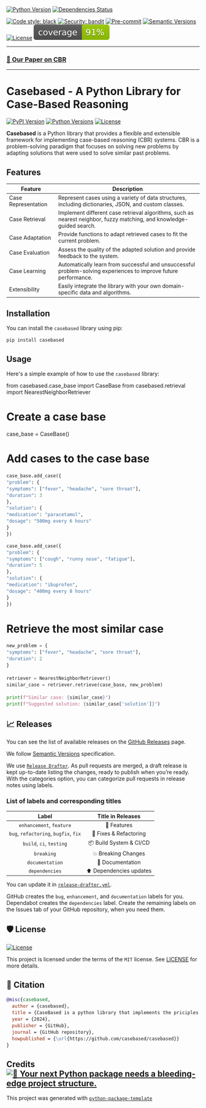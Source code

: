 <div align="left">

[![Python Version](https://img.shields.io/pypi/pyversions/casebased.svg)](https://pypi.org/project/casebased/)
[![Dependencies Status](https://img.shields.io/badge/dependencies-up%20to%20date-brightgreen.svg)](https://github.com/Case-Based/casebased/pulls?utf8=%E2%9C%93&q=is%3Apr%20author%3Aapp%2Fdependabot)

[![Code style: black](https://img.shields.io/badge/code%20style-black-000000.svg)](https://github.com/psf/black)
[![Security: bandit](https://img.shields.io/badge/security-bandit-green.svg)](https://github.com/PyCQA/bandit)
[![Pre-commit](https://img.shields.io/badge/pre--commit-enabled-brightgreen?logo=pre-commit&logoColor=white)](https://github.com/Case-Based/casebased/blob/main/.pre-commit-config.yaml)
[![Semantic Versions](https://img.shields.io/badge/%20%20%F0%9F%93%A6%F0%9F%9A%80-semantic--versions-e10079.svg)](https://github.com/Case-Based/casebased/releases)
[![License](https://img.shields.io/github/license/Case-Based/casebased)](https://github.com/Case-Based/casebased/blob/master/LICENSE)
![Coverage Report](assets/images/coverage.svg)

---

### [📃 Our Paper on CBR](https://github.com/user-attachments/files/16977337/SA-I_IT22_KlockenhoffLukas-KloettschenJannekLiendlJonas.pdf)

---

# Casebased - A Python Library for Case-Based Reasoning

[![PyPI Version](https://img.shields.io/pypi/v/casebased.svg)](https://pypi.org/project/casebased/)
[![Python Versions](https://img.shields.io/pypi/pyversions/casebased.svg)](https://pypi.org/project/casebased/)
[![License](https://img.shields.io/pypi/l/casebased.svg)](https://github.com/Case-Based/casebased/blob/main/LICENSE)

**Casebased** is a Python library that provides a flexible and extensible framework for implementing case-based reasoning (CBR) systems. CBR is a problem-solving paradigm that focuses on solving new problems by adapting solutions that were used to solve similar past problems.

## Features

| Feature                | Description                                                                |
| ---------------------- | -------------------------------------------------------------------------- |
| Case Representation    | Represent cases using a variety of data structures, including dictionaries, JSON, and custom classes. |
| Case Retrieval         | Implement different case retrieval algorithms, such as nearest neighbor, fuzzy matching, and knowledge-guided search. |
| Case Adaptation        | Provide functions to adapt retrieved cases to fit the current problem. |
| Case Evaluation        | Assess the quality of the adapted solution and provide feedback to the system. |
| Case Learning          | Automatically learn from successful and unsuccessful problem-solving experiences to improve future performance. |
| Extensibility          | Easily integrate the library with your own domain-specific data and algorithms. |

## Installation

You can install the `casebased` library using pip:

```
pip install casebased
```

## Usage

Here's a simple example of how to use the `casebased` library:

<antArtifact identifier="casebased-example" type="application/vnd.ant.code" language="python" title="Casebased Library Example">
from casebased.case_base import CaseBase
from casebased.retrieval import NearestNeighborRetriever

# Create a case base
case_base = CaseBase()

# Add cases to the case base
```python
case_base.add_case({
"problem": {
"symptoms": ["fever", "headache", "sore throat"],
"duration": 3
},
"solution": {
"medication": "paracetamol",
"dosage": "500mg every 6 hours"
}
})
```

```python
case_base.add_case({
"problem": {
"symptoms": ["cough", "runny nose", "fatigue"],
"duration": 5
},
"solution": {
"medication": "ibuprofen",
"dosage": "400mg every 8 hours"
}
})
```
# Retrieve the most similar case
```python
new_problem = {
"symptoms": ["fever", "headache", "sore throat"],
"duration": 2
}

retriever = NearestNeighborRetriever()
similar_case = retriever.retrieve(case_base, new_problem)

print(f"Similar case: {similar_case}")
print(f"Suggested solution: {similar_case['solution']}")
```

## 📈 Releases

You can see the list of available releases on the [GitHub Releases](https://github.com/casebased/casebased/releases) page.

We follow [Semantic Versions](https://semver.org/) specification.

We use [`Release Drafter`](https://github.com/marketplace/actions/release-drafter). As pull requests are merged, a draft release is kept up-to-date listing the changes, ready to publish when you’re ready. With the categories option, you can categorize pull requests in release notes using labels.

### List of labels and corresponding titles

|               **Label**               |  **Title in Releases**  |
| :-----------------------------------: | :---------------------: |
|       `enhancement`, `feature`        |       🚀 Features       |
| `bug`, `refactoring`, `bugfix`, `fix` | 🔧 Fixes & Refactoring  |
|       `build`, `ci`, `testing`        | 📦 Build System & CI/CD |
|              `breaking`               |   💥 Breaking Changes   |
|            `documentation`            |    📝 Documentation     |
|            `dependencies`             | ⬆️ Dependencies updates |

You can update it in [`release-drafter.yml`](https://github.com/casebased/casebased/blob/main/.github/release-drafter.yml).

GitHub creates the `bug`, `enhancement`, and `documentation` labels for you. Dependabot creates the `dependencies` label. Create the remaining labels on the Issues tab of your GitHub repository, when you need them.

## 🛡 License
[![License](https://img.shields.io/github/license/Case-Based/casebased)](https://github.com/Case-Based/casebased/blob/main/LICENSE)

This project is licensed under the terms of the `MIT` license. See [LICENSE](https://github.com/Case-Based/casebased/blob/main/LICENSE) for more details.

## 📃 Citation

```bibtex
@misc{casebased,
  author = {casebased},
  title = {CaseBased is a python library that implements the priciples of case-based reasoning.},
  year = {2024},
  publisher = {GitHub},
  journal = {GitHub repository},
  howpublished = {\url{https://github.com/casebased/casebased}}
}
```

## Credits [![🚀 Your next Python package needs a bleeding-edge project structure.](https://img.shields.io/badge/python--package--template-%F0%9F%9A%80-brightgreen)](https://github.com/TezRomacH/python-package-template)

This project was generated with [`python-package-template`](https://github.com/TezRomacH/python-package-template)
